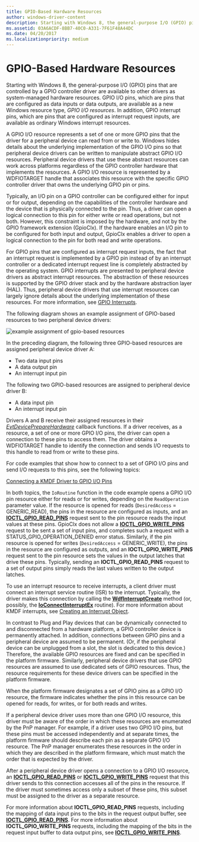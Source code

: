 ```yaml
---
title: GPIO-Based Hardware Resources
author: windows-driver-content
description: Starting with Windows 8, the general-purpose I/O (GPIO) pins that are controlled by a GPIO controller driver are available to other drivers as system-managed hardware resources.
ms.assetid: 03A6ACDF-8BB7-40C0-A331-7F61F48A44DC
ms.date: 04/20/2017
ms.localizationpriority: medium
---
```


# GPIO-Based Hardware Resources


Starting with Windows 8, the general-purpose I/O (GPIO) pins that are controlled by a GPIO controller driver are available to other drivers as system-managed hardware resources. GPIO I/O pins, which are pins that are configured as data inputs or data outputs, are available as a new Windows resource type, *GPIO I/O resources*. In addition, GPIO interrupt pins, which are pins that are configured as interrupt request inputs, are available as ordinary Windows interrupt resources.

A GPIO I/O resource represents a set of one or more GPIO pins that the driver for a peripheral device can read from or write to. Windows hides details about the underlying implementation of the GPIO I/O pins so that peripheral device drivers can be written to manipulate abstract GPIO I/O resources. Peripheral device drivers that use these abstract resources can work across platforms regardless of the GPIO controller hardware that implements the resources. A GPIO I/O resource is represented by a WDFIOTARGET handle that associates this resource with the specific GPIO controller driver that owns the underlying GPIO pin or pins.

Typically, an I/O pin on a GPIO controller can be configured either for input or for output, depending on the capabilities of the controller hardware and the device that is physically connected to the pin. Thus, a driver can open a logical connection to this pin for either write or read operations, but not both. However, this constraint is imposed by the hardware, and not by the GPIO framework extension (GpioClx). If the hardware enables an I/O pin to be configured for both input and output, GpioClx enables a driver to open a logical connection to the pin for both read and write operations.

For GPIO pins that are configured as interrupt request inputs, the fact that an interrupt request is implemented by a GPIO pin instead of by an interrupt controller or a dedicated interrupt request line is completely abstracted by the operating system. GPIO interrupts are presented to peripheral device drivers as abstract interrupt resources. The abstraction of these resources is supported by the GPIO driver stack and by the hardware abstraction layer (HAL). Thus, peripheral device drivers that use interrupt resources can largely ignore details about the underlying implementation of these resources. For more information, see [GPIO Interrupts](https://msdn.microsoft.com/library/windows/hardware/hh406467).

The following diagram shows an example assignment of GPIO-based resources to two peripheral device drivers:

![example assignment of gpio-based resources](images/gpioresources.png)

In the preceding diagram, the following three GPIO-based resources are assigned peripheral device driver A:

-   Two data input pins
-   A data output pin
-   An interrupt input pin

The following two GPIO-based resources are assigned to peripheral device driver B:

-   A data input pin
-   An interrupt input pin

Drivers A and B receive their assigned resources in their [*EvtDevicePrepareHardware*](https://msdn.microsoft.com/library/windows/hardware/ff540880) callback functions. If a driver receives, as a resource, a set of one or more GPIO I/O pins, the driver can open a connection to these pins to access them. The driver obtains a WDFIOTARGET handle to identify the connection and sends I/O requests to this handle to read from or write to these pins.

For code examples that show how to connect to a set of GPIO I/O pins and send I/O requests to this pins, see the following topics:

[Connecting a KMDF Driver to GPIO I/O Pins](https://msdn.microsoft.com/library/windows/hardware/hh406474)

In both topics, the `IoRoutine` function in the code example opens a GPIO I/O pin resource either for reads or for writes, depending on the `ReadOperation` parameter value. If the resource is opened for reads (`DesiredAccess` = GENERIC\_READ), the pins in the resource are configured as inputs, and an [**IOCTL\_GPIO\_READ\_PINS**](https://msdn.microsoft.com/library/windows/hardware/hh406483) request sent to the pin resource reads the input values at these pins. GpioClx does not allow a [**IOCTL\_GPIO\_WRITE\_PINS**](https://msdn.microsoft.com/library/windows/hardware/hh406487) request to be sent a set of input pins, and completes such a request with a STATUS\_GPIO\_OPERATION\_DENIED error status. Similarly, if the pin resource is opened for writes (`DesiredAccess` = GENERIC\_WRITE), the pins in the resource are configured as outputs, and an **IOCTL\_GPIO\_WRITE\_PINS** request sent to the pin resource sets the values in the output latches that drive these pins. Typically, sending an **IOCTL\_GPIO\_READ\_PINS** request to a set of output pins simply reads the last values written to the output latches.

To use an interrupt resource to receive interrupts, a client driver must connect an interrupt service routine (ISR) to the interrupt. Typically, the driver makes this connection by calling the [**WdfInterruptCreate**](https://msdn.microsoft.com/library/windows/hardware/ff547345) method (or, possibly, the [**IoConnectInterruptEx**](https://msdn.microsoft.com/library/windows/hardware/ff548378) routine). For more information about KMDF interrupts, see [Creating an Interrupt Object](https://msdn.microsoft.com/library/windows/hardware/ff540757).

In contrast to Plug and Play devices that can be dynamically connected to and disconnected from a hardware platform, a GPIO controller device is permanently attached. In addition, connections between GPIO pins and a peripheral device are assumed to be permanent. (Or, if the peripheral device can be unplugged from a slot, the slot is dedicated to this device.) Therefore, the available GPIO resources are fixed and can be specified in the platform firmware. Similarly, peripheral device drivers that use GPIO resources are assumed to use dedicated sets of GPIO resources. Thus, the resource requirements for these device drivers can be specified in the platform firmware.

When the platform firmware designates a set of GPIO pins as a GPIO I/O resource, the firmware indicates whether the pins in this resource can be opened for reads, for writes, or for both reads and writes.

If a peripheral device driver uses more than one GPIO I/O resource, this driver must be aware of the order in which these resources are enumerated by the PnP manager. For example, if a driver uses two GPIO I/O pins, but these pins must be accessed independently and at separate times, the platform firmware should describe each pin as a separate GPIO I/O resource. The PnP manager enumerates these resources in the order in which they are described in the platform firmware, which must match the order that is expected by the driver.

After a peripheral device driver opens a connection to a GPIO I/O resource, an [**IOCTL\_GPIO\_READ\_PINS**](https://msdn.microsoft.com/library/windows/hardware/hh406483) or [**IOCTL\_GPIO\_WRITE\_PINS**](https://msdn.microsoft.com/library/windows/hardware/hh406487) request that this driver sends to this connection accesses all of the pins in the resource. If the driver must sometimes access only a subset of these pins, this subset must be assigned to the driver as a separate resource.

For more information about **IOCTL\_GPIO\_READ\_PINS** requests, including the mapping of data input pins to the bits in the request output buffer, see [**IOCTL\_GPIO\_READ\_PINS**](https://msdn.microsoft.com/library/windows/hardware/hh406483). For more information about **IOCTL\_GPIO\_WRITE\_PINS** requests, including the mapping of the bits in the request input buffer to data output pins, see [**IOCTL\_GPIO\_WRITE\_PINS**](https://msdn.microsoft.com/library/windows/hardware/hh406487).

 

 




